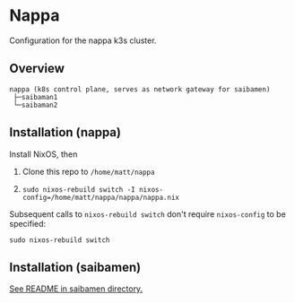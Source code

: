 # Nappa

Configuration for the nappa k3s cluster.

## Overview

```
nappa (k8s control plane, serves as network gateway for saibamen)
 ├─saibaman1
 └─saibaman2
```

## Installation (nappa)

Install NixOS, then

1. Clone this repo to `/home/matt/nappa`

2. `sudo nixos-rebuild switch -I nixos-config=/home/matt/nappa/nappa/nappa.nix`

Subsequent calls to `nixos-rebuild switch` don't require `nixos-config` to be specified:

```shell
sudo nixos-rebuild switch
```

## Installation (saibamen)

[See README in saibamen directory.](https://github.com/mattbun/nappa/blob/main/saibamen/README.md)
